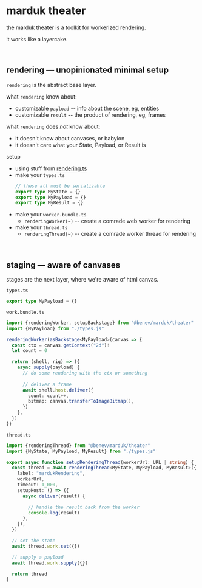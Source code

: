 
# marduk theater

the marduk theater is a toolkit for workerized rendering.

it works like a layercake.

<br/>

## rendering — unopinionated minimal setup

`rendering` is the abstract base layer.

what `rendering` know about:
- customizable `payload` -- info about the scene, eg, entities
- customizable `result` -- the product of rendering, eg, frames

what `rendering` does *not* know about:
- it doesn't know about canvases, or babylon
- it doesn't care what your State, Payload, or Result is

setup
- using stuff from [rendering.ts](./layers/rendering.ts)
- make your `types.ts`
  ```ts
  // these all must be serializable
  export type MyState = {}
  export type MyPayload = {}
  export type MyResult = {}
  ```
- make your `worker.bundle.ts`
  - `renderingWorker(~)` -- create a comrade web worker for rendering
- make your `thread.ts`
  - `renderingThread(~)` -- create a comrade worker thread for rendering

<br/>

## staging — aware of canvases

stages are the next layer, where we're aware of html canvas.

`types.ts`
```ts
export type MyPayload = {}
```

`work.bundle.ts`
```ts
import {renderingWorker, setupBackstage} from "@benev/marduk/theater"
import {MyPayload} from "./types.js"

renderingWorker(asBackstage<MyPayload>(canvas => {
  const ctx = canvas.getContext("2d")!
  let count = 0

  return (shell, rig) => ({
    async supply(payload) {
      // do some rendering with the ctx or something
      
      // deliver a frame
      await shell.host.deliver({
        count: count++,
        bitmap: canvas.transferToImageBitmap(),
      })
    },
  })
})
```

`thread.ts`
```ts
import {renderingThread} from "@benev/marduk/theater"
import {MyState, MyPayload, MyResult} from "./types.js"

export async function setupRenderingThread(workerUrl: URL | string) {
  const thread = await renderingThread<MyState, MyPayload, MyResult>({
    label: "mardukRendering",
    workerUrl,
    timeout: 1_000,
    setupHost: () => ({
      async deliver(result) {

        // handle the result back from the worker
        console.log(result)
      },
    }),
  })

  // set the state
  await thread.work.set({})

  // supply a payload
  await thread.work.supply({})

  return thread
}
```


